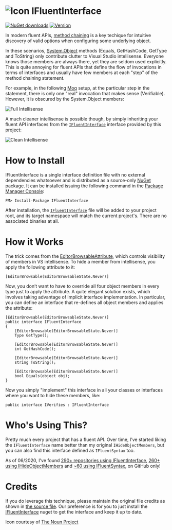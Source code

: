 ![Icon](https://raw.github.com/kzu/IFluentInterface/master/images/icon-32.png) IFluentInterface
================

[![NuGet downloads](https://img.shields.io/nuget/dt/IFluentInterface.svg)](https://www.nuget.org/packages/IFluentInterface)
[![Version](https://img.shields.io/nuget/v/IFluentInterface.svg)](https://www.nuget.org/packages/IFluentInterface)

In modern fluent APIs, [method chaining](http://en.wikipedia.org/wiki/Method_chaining) is a key techique for intuitive discovery of valid options when configuring some underlying object. 

In these scenarios, [System.Object](http://msdn.microsoft.com/en-us/library/system.object.aspx) methods (Equals, GetHashCode, GetType and ToString) only contribute clutter to Visual Studio intellisense. Everyone knows those members are always there, yet they are seldom used explicitly. This is quite annoying for fluent APIs that define the flow of invocations in terms of interfaces and usually have few members at each "step" of the method chaining statement.

For example, in the following [Moq](https://github.com/Moq) setup, at the particular step in the statement, there is only one "real" invocation that makes sense (Verifiable). However, it is obscured by the System.Object members:

![Full Intellisense](https://raw.github.com/kzu/IFluentInterface/master/images/full-intellisense.png)

A much cleaner intellisense is possible though, by simply inheriting your fluent API interfaces from the [`IFluentInterface`](https://github.com/kzu/IFluentInterface/blob/master/content/IFluentInterface.cs.pp) interface provided by this project:

![Clean Intellisense](https://raw.github.com/kzu/IFluentInterface/master/images/clean-intellisense.png)


# How to Install
IFluentInterface is a single interface definition file with no external dependencies whatsoever and is distributed as a source-only [NuGet](https://nuget.org/packages/ifluentinterface) package. It can be installed issuing the following command in the [Package Manager Console](http://docs.nuget.org/docs/start-here/using-the-package-manager-console):

    PM> Install-Package IFluentInterface

After installation, the [`IFluentInterface`](https://github.com/kzu/IFluentInterface/blob/master/content/IFluentInterface.cs.pp) file will be added to your project root, and its target namespace will match the current project's. There are no associated binaries at all.


# How it Works
The trick comes from the [EditorBrowsableAttribute](http://msdn2.microsoft.com/en-us/library/System.ComponentModel.EditorBrowsableAttribute.aspx), which controls visibility of members in VS intellisense. To hide a member from intellisense, you apply the following attribute to it:

```
[EditorBrowsable(EditorBrowsableState.Never)]
```

Now, you don’t want to have to override all four object members in every type just to apply the attribute. A quite elegant solution exists, which involves taking advantage of implicit interface implementation. In particular, you can define an interface that re-defines all object members and applies the attribute:

```
[EditorBrowsable(EditorBrowsableState.Never)]
public interface IFluentInterface
{
    [EditorBrowsable(EditorBrowsableState.Never)]
    Type GetType();
 
    [EditorBrowsable(EditorBrowsableState.Never)]
    int GetHashCode();
 
    [EditorBrowsable(EditorBrowsableState.Never)]
    string ToString();
 
    [EditorBrowsable(EditorBrowsableState.Never)]
    bool Equals(object obj);
}
```

Now you simply "implement" this interface in all your classes or interfaces where you want to hide these members, like:

```
public interface IVerifies : IFluentInterface
```


# Who's Using This?
Pretty much every project that has a fluent API. Over time, I’ve started liking the `IFluentInterface` name better than my original `IHideObjectMembers`, but you can also find this interface defined as `IFluentSyntax` too.

As of 06/2020, I've found [290+ repositories using IFluentInterface](https://github.com/search?q=%22interface+IFluentInterface%22&type=Code&ref=searchresults), [260+ using IHideObjectMembers](https://github.com/search?q=%22interface+IHideObjectMembers%22&type=Code&ref=searchresults) and [~60 using IFluentSyntax](https://github.com/search?q=%22interface+IFluentSyntax%22&type=Code&ref=searchresults), on GitHub only! 


# Credits
If you do leverage this technique, please maintain the original file credits as shown in [the source file](https://github.com/kzu/IFluentInterface/blob/master/content/IFluentInterface.cs.pp). Our preference is for you to just install the [IFluentInterface](http://nuget.org/packages/ifluentinterface) nuget to get the interface and keep it up to date.


Icon courtesy of [The Noun Project](http://thenounproject.com)
